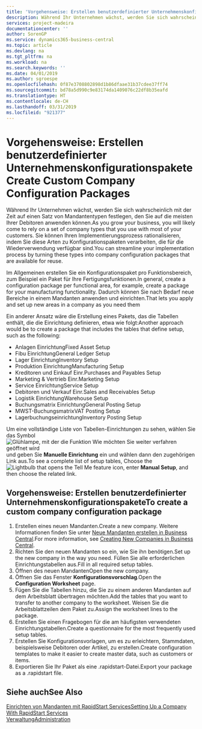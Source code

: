 ```yaml
---
title: 'Vorgehensweise: Erstellen benutzerdefinierter Unternehmenskonfigurationspakete | Microsoft Docs'
description: Während Ihr Unternehmen wächst, werden Sie sich wahrscheinlich mit der Zeit auf einen Satz von Mandantentypen festlegen, den Sie auf die meisten Ihrer Debitoren anwenden können. Sie können Ihren Implementierungsprozess rationalisieren, indem Sie diese Arten zu Konfigurationspaketen verarbeiten, die für die Wiederverwendung verfügbar sind.
services: project-madeira
documentationcenter: ''
author: SorenGP
ms.service: dynamics365-business-central
ms.topic: article
ms.devlang: na
ms.tgt_pltfrm: na
ms.workload: na
ms.search.keywords: ''
ms.date: 04/01/2019
ms.author: sgroespe
ms.openlocfilehash: 0f87e3708802898d1b86dfaae31b37cdee37ff74
ms.sourcegitcommit: bd78a5d990c9e83174da1409076c22df8b35eafd
ms.translationtype: HT
ms.contentlocale: de-CH
ms.lasthandoff: 03/31/2019
ms.locfileid: "921377"
---
```

# <a name="create-custom-company-configuration-packages"></a><span data-ttu-id="d6d9b-104">Vorgehensweise: Erstellen benutzerdefinierter Unternehmenskonfigurationspakete</span><span class="sxs-lookup"><span data-stu-id="d6d9b-104">Create Custom Company Configuration Packages</span></span>
<span data-ttu-id="d6d9b-105">Während Ihr Unternehmen wächst, werden Sie sich wahrscheinlich mit der Zeit auf einen Satz von Mandantentypen festlegen, den Sie auf die meisten Ihrer Debitoren anwenden können.</span><span class="sxs-lookup"><span data-stu-id="d6d9b-105">As you grow your business, you will likely come to rely on a set of company types that you use with most of your customers.</span></span> <span data-ttu-id="d6d9b-106">Sie können Ihren Implementierungsprozess rationalisieren, indem Sie diese Arten zu Konfigurationspaketen verarbeiten, die für die Wiederverwendung verfügbar sind.</span><span class="sxs-lookup"><span data-stu-id="d6d9b-106">You can streamline your implementation process by turning these types into company configuration packages that are available for reuse.</span></span>  

<span data-ttu-id="d6d9b-107">Im Allgemeinen erstellen Sie ein Konfigurationspaket pro Funktionsbereich, zum Beispiel ein Paket für Ihre Fertigungsfunktionen.</span><span class="sxs-lookup"><span data-stu-id="d6d9b-107">In general, create a configuration package per functional area, for example, create a package for your manufacturing functionality.</span></span> <span data-ttu-id="d6d9b-108">Dadurch können Sie nach Bedarf neue Bereiche in einem Mandanten anwenden und einrichten.</span><span class="sxs-lookup"><span data-stu-id="d6d9b-108">That lets you apply and set up new areas in a company as you need them</span></span>  

<span data-ttu-id="d6d9b-109">Ein anderer Ansatz wäre die Erstellung eines Pakets, das die Tabellen enthält, die die Einrichtung definieren, etwa wie folgt:</span><span class="sxs-lookup"><span data-stu-id="d6d9b-109">Another approach would be to create a package that includes the tables that define setup, such as the following:</span></span>  

-   <span data-ttu-id="d6d9b-110">Anlagen Einrichtung</span><span class="sxs-lookup"><span data-stu-id="d6d9b-110">Fixed Asset Setup</span></span>  
-   <span data-ttu-id="d6d9b-111">Fibu Einrichtung</span><span class="sxs-lookup"><span data-stu-id="d6d9b-111">General Ledger Setup</span></span>  
-   <span data-ttu-id="d6d9b-112">Lager Einrichtung</span><span class="sxs-lookup"><span data-stu-id="d6d9b-112">Inventory Setup</span></span>  
-   <span data-ttu-id="d6d9b-113">Produktion Einrichtung</span><span class="sxs-lookup"><span data-stu-id="d6d9b-113">Manufacturing Setup</span></span>  
-   <span data-ttu-id="d6d9b-114">Kreditoren und Einkauf Einr.</span><span class="sxs-lookup"><span data-stu-id="d6d9b-114">Purchases and Payables Setup</span></span>  
-   <span data-ttu-id="d6d9b-115">Marketing & Vertrieb Einr.</span><span class="sxs-lookup"><span data-stu-id="d6d9b-115">Marketing Setup</span></span>  
-   <span data-ttu-id="d6d9b-116">Service Einrichtung</span><span class="sxs-lookup"><span data-stu-id="d6d9b-116">Service Setup</span></span>  
-   <span data-ttu-id="d6d9b-117">Debitoren und Verkauf Einr.</span><span class="sxs-lookup"><span data-stu-id="d6d9b-117">Sales and Receivables Setup</span></span>  
-   <span data-ttu-id="d6d9b-118">Logistik Einrichtung</span><span class="sxs-lookup"><span data-stu-id="d6d9b-118">Warehouse Setup</span></span>  
-   <span data-ttu-id="d6d9b-119">Buchungsmatrix Einrichtung</span><span class="sxs-lookup"><span data-stu-id="d6d9b-119">General Posting Setup</span></span>  
-   <span data-ttu-id="d6d9b-120">MWST-Buchungsmatrix</span><span class="sxs-lookup"><span data-stu-id="d6d9b-120">VAT Posting Setup</span></span>  
-   <span data-ttu-id="d6d9b-121">Lagerbuchungseinrichtung</span><span class="sxs-lookup"><span data-stu-id="d6d9b-121">Inventory Posting Setup</span></span>  

<span data-ttu-id="d6d9b-122">Um eine vollständige Liste von Tabellen-Einrichtungen zu sehen, wählen Sie das Symbol ![Glühlampe, mit der die Funktion Wie möchten Sie weiter verfahren geöffnet wird](media/ui-search/search_small.png "Wie möchten Sie weiter verfahren") und geben Sie **Manuelle Einrichtung** ein und wählen dann den zugehörigen Link aus.</span><span class="sxs-lookup"><span data-stu-id="d6d9b-122">To see a complete list of setup tables, Choose the ![Lightbulb that opens the Tell Me feature](media/ui-search/search_small.png "Tell me what you want to do") icon, enter **Manual Setup**, and then choose the related link.</span></span>  

## <a name="to-create-a-custom-company-configuration-package"></a><span data-ttu-id="d6d9b-123">Vorgehensweise: Erstellen benutzerdefinierter Unternehmenskonfigurationspakete</span><span class="sxs-lookup"><span data-stu-id="d6d9b-123">To create a custom company configuration package</span></span>  
1.  <span data-ttu-id="d6d9b-124">Erstellen eines neuen Mandanten.</span><span class="sxs-lookup"><span data-stu-id="d6d9b-124">Create a new company.</span></span> <span data-ttu-id="d6d9b-125">Weitere Informationen finden Sie unter  [Neue Mandanten erstellen in Business Central](about-new-company.md).</span><span class="sxs-lookup"><span data-stu-id="d6d9b-125">For more information, see [Creating New Companies in Business Central](about-new-company.md).</span></span>  
3.  <span data-ttu-id="d6d9b-126">Richten Sie den neuen Mandanten so ein, wie Sie ihn benötigen.</span><span class="sxs-lookup"><span data-stu-id="d6d9b-126">Set up the new company in the way you need.</span></span> <span data-ttu-id="d6d9b-127">Füllen Sie alle erforderlichen Einrichtungstabellen aus.</span><span class="sxs-lookup"><span data-stu-id="d6d9b-127">Fill in all required setup tables.</span></span>  
4.  <span data-ttu-id="d6d9b-128">Öffnen des neuen Mandanten</span><span class="sxs-lookup"><span data-stu-id="d6d9b-128">Open the new company.</span></span>
5. <span data-ttu-id="d6d9b-129">Öffnen Sie das Fenster **Konfigurationsvorschlag**.</span><span class="sxs-lookup"><span data-stu-id="d6d9b-129">Open the **Configuration Worksheet** page.</span></span>  
6.  <span data-ttu-id="d6d9b-130">Fügen Sie die Tabellen hinzu, die Sie zu einem anderen Mandanten auf dem Arbeitsblatt übertragen möchten.</span><span class="sxs-lookup"><span data-stu-id="d6d9b-130">Add the tables that you want to transfer to another company to the worksheet.</span></span> <span data-ttu-id="d6d9b-131">Weisen Sie die Arbeitsblattzeilen dem Paket zu.</span><span class="sxs-lookup"><span data-stu-id="d6d9b-131">Assign the worksheet lines to the package.</span></span>  
7.  <span data-ttu-id="d6d9b-132">Erstellen Sie einen Fragebogen für die am häufigsten verwendeten Einrichtungstabellen.</span><span class="sxs-lookup"><span data-stu-id="d6d9b-132">Create a questionnaire for the most frequently used setup tables.</span></span>  
8.  <span data-ttu-id="d6d9b-133">Erstellen Sie Konfigurationsvorlagen, um es zu erleichtern, Stammdaten, beispielsweise Debitoren oder Artikel, zu erstellen.</span><span class="sxs-lookup"><span data-stu-id="d6d9b-133">Create configuration templates to make it easier to create master data, such as customers or items.</span></span>  
9.  <span data-ttu-id="d6d9b-134">Exportieren Sie Ihr Paket als eine .rapidstart-Datei.</span><span class="sxs-lookup"><span data-stu-id="d6d9b-134">Export your package as a .rapidstart file.</span></span>  

## <a name="see-also"></a><span data-ttu-id="d6d9b-135">Siehe auch</span><span class="sxs-lookup"><span data-stu-id="d6d9b-135">See Also</span></span>  
[<span data-ttu-id="d6d9b-136">Einrichten von Mandanten mit RapidStart Services</span><span class="sxs-lookup"><span data-stu-id="d6d9b-136">Setting Up a Company With RapidStart Services</span></span>](admin-set-up-a-company-with-rapidstart.md)  
[<span data-ttu-id="d6d9b-137">Verwaltung</span><span class="sxs-lookup"><span data-stu-id="d6d9b-137">Administration</span></span>](admin-setup-and-administration.md)
